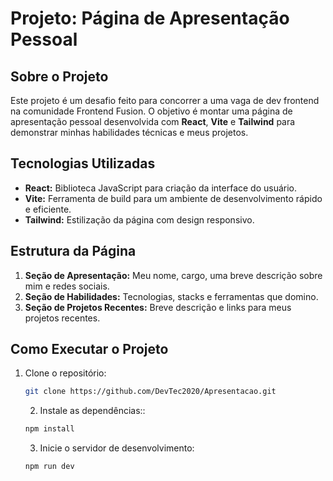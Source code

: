 # Projeto: Página de Apresentação Pessoal

## Sobre o Projeto
Este projeto é um desafio feito para concorrer a uma vaga de dev frontend na comunidade Frontend Fusion.
O objetivo é montar uma página de apresentação pessoal desenvolvida com **React**, **Vite** e **Tailwind** para demonstrar minhas habilidades técnicas e meus projetos.

## Tecnologias Utilizadas
- **React:** Biblioteca JavaScript para criação da interface do usuário.
- **Vite:** Ferramenta de build para um ambiente de desenvolvimento rápido e eficiente.
- **Tailwind:** Estilização da página com design responsivo.

## Estrutura da Página
1. **Seção de Apresentação:** Meu nome, cargo, uma breve descrição sobre mim e redes sociais.
2. **Seção de Habilidades:** Tecnologias, stacks e ferramentas que domino.
3. **Seção de Projetos Recentes:** Breve descrição e links para meus projetos recentes.

## Como Executar o Projeto
1. Clone o repositório:
   ```bash
   git clone https://github.com/DevTec2020/Apresentacao.git
   ```

   2. Instale as dependências::
   ```bash
   npm install
   ```
  
   3. Inicie o servidor de desenvolvimento:
   ```bash
   npm run dev
   ```
